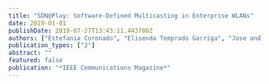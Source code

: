 ```yaml
---
title: "SDN@Play: Software-Defined Multicasting in Enterprise WLANs"
date: 2019-01-01
publishDate: 2019-07-27T13:43:11.443780Z
authors: ["Estefania Coronado", "Elisenda Temprado Garriga", "Jose and Villalón", "Antonio Garrido", "Leonardo Goratti", "Roberto Riggio"]
publication_types: ["2"]
abstract: ""
featured: false
publication: "*IEEE Communications Magazine*"
---
```


